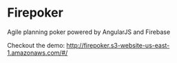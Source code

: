 Firepoker
=========

Agile planning poker powered by AngularJS and Firebase

Checkout the demo: http://firepoker.s3-website-us-east-1.amazonaws.com/#/

